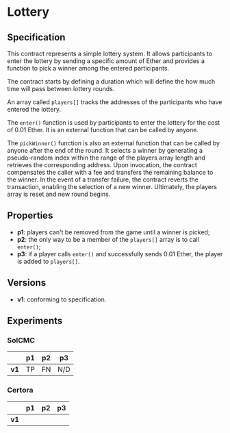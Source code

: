 # Lottery

## Specification

This contract represents a simple lottery system. It allows participants to
enter the lottery by sending a specific amount of Ether and provides a function
to pick a winner among the entered participants.

The contract starts by defining a duration which will define the how much time
will pass between lottery rounds. 

An array called `players[]` tracks the addresses of the participants who have
entered the lottery.

The `enter()` function is used by participants to enter the lottery for the cost
of 0.01 Ether. It is an external function that can be called by anyone.

The `pickWinner()` function is also an external function that can be called by
anyone after the end of the round. It selects a winner by generating a
pseudo-random index within the range of the players array length and retrieves
the corresponding address. Upon invocation, the contract compensates the caller
with a fee and transfers the remaining balance to the winner. In the event of a
transfer failure, the contract reverts the transaction, enabling the selection
of a new winner. Ultimately, the players array is reset and new round begins.

## Properties

- **p1**: players can't be removed from the game until a winner is picked;
- **p2**: the only way to be a member of the `players[]` array is to call `enter()`;
- **p3**: if a player calls `enter()` and successfully sends 0.01 Ether, the
  player is added to `players[]`.

## Versions

- **v1**: conforming to specification.

## Experiments

### SolCMC

|        | p1  | p2  | p3  |
| ------ | --- | --- | --- |
| **v1** | TP  | FN  | N/D |

### Certora

|        | p1  | p2  | p3  |
| ------ | --- | --- | --- |
| **v1** | 

